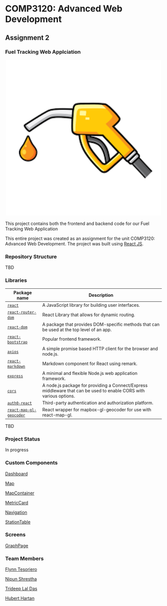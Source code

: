 # COMP3120: Advanced Web Development
## Assignment 2
### Fuel Tracking Web Applciation

<p align="center">
  <img width="500px" src="public/fuel.png">
</p>

This project contains both the frontend and backend code for our Fuel Tracking Web Application

This entire project was created as an assignment for the unit COMP3120: Advanced Web Development. The project was built using [React JS](https://reactjs.org/).



### Repository Structure

TBD
   


### Libraries
| Package name                                  | Description                                                                                                                                                                                                                                   |
| --------------------------------------------- | --------------------------------------------------------------------------------------------------------------------------------------------------------------------------------------------------------------------------------------------- |
| [`react`](https://reactjs.org/)  | A JavaScript library for building user interfaces. |
| [`react-router-dom`](https://github.com/remix-run/react-router)     | React Library that allows for dynamic routing. |
| [`react-dom`](https://reactjs.org/docs/react-dom.html)    | A package that provides DOM-specific methods that can be used at the top level of an app. |
| [`react-bootstrap`](https://react-bootstrap.github.io/)    | Popular frontend framework. |
| [`axios`](https://axios-http.com/)    | A simple promise based HTTP client for the browser and node.js. |
| [`react-markdown`](https://github.com/remarkjs/react-markdown)    | Markdown component for React using remark. |
| [`express`](http://expressjs.com/)    | A minimal and flexible Node.js web application framework. |
| [`cors`](https://github.com/expressjs/cors)    | A node.js package for providing a Connect/Express middleware that can be used to enable CORS with various options. |
| [`auth0-react`](https://auth0.com/)    | Third-party authentication and authorization platform. |
| [`react-map-gl-geocoder`](https://www.npmjs.com/package/react-map-gl-geocoder)    | React wrapper for mapbox-gl-geocoder for use with react-map-gl. |

TBD

### Project Status

In progress

### Custom Components

[Dashboard](src/components/Dashboard.js)

[Map](src/components/Map.js)

[MapContainer](src/components/MapContainer.js)

[MetricCard](src/components/MetricCard.js)

[Navigation](src/components/Navigation.js)

[StationTable](src/components/StationTable.js)



### Screens

[GraphPage](src/components/GraphPage.js)

### Team Members

[Flynn Tesoriero](https://github.com/Flynntes)

[Nipun Shrestha](https://github.com/nipunshrestha)

[Trideep Lal Das](https://github.com/TrideepLD)

[Hubert Hartan](https://github.com/HubertHartan)
